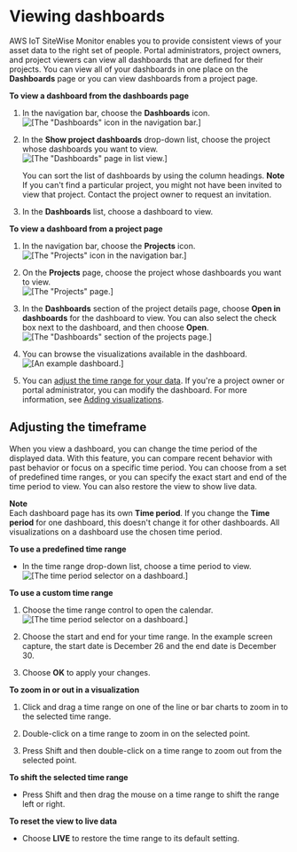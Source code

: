 # Viewing dashboards<a name="view-dashboards"></a>

AWS IoT SiteWise Monitor enables you to provide consistent views of your asset data to the right set of people\. Portal administrators, project owners, and project viewers can view all dashboards that are defined for their projects\. You can view all of your dashboards in one place on the **Dashboards** page or you can view dashboards from a project page\.

**To view a dashboard from the dashboards page**

1. In the navigation bar, choose the **Dashboards** icon\.  
![\[The "Dashboards" icon in the navigation bar.\]](http://docs.aws.amazon.com/iot-sitewise/latest/appguide/images/portal-navigation-dashboards-console.png)

1. In the **Show project dashboards** drop\-down list, choose the project whose dashboards you want to view\.  
![\[The "Dashboards" page in list view.\]](http://docs.aws.amazon.com/iot-sitewise/latest/appguide/images/dashboards-list-view-console.png)

   You can sort the list of dashboards by using the column headings\.
**Note**  
If you can't find a particular project, you might not have been invited to view that project\. Contact the project owner to request an invitation\.

1. In the **Dashboards** list, choose a dashboard to view\.

**To view a dashboard from a project page**

1. In the navigation bar, choose the **Projects** icon\.  
![\[The "Projects" icon in the navigation bar.\]](http://docs.aws.amazon.com/iot-sitewise/latest/appguide/images/portal-navigation-projects-console.png)

1. On the **Projects** page, choose the project whose dashboards you want to view\.  
![\[The "Projects" page.\]](http://docs.aws.amazon.com/iot-sitewise/latest/appguide/images/projects-portal-admin-choose-project-console.png)

1. In the **Dashboards** section of the project details page, choose **Open in dashboards** for the dashboard to view\. You can also select the check box next to the dashboard, and then choose **Open**\.  
![\[The "Dashboards" section of the projects page.\]](http://docs.aws.amazon.com/iot-sitewise/latest/appguide/images/project-project-owner-view-dashboard-console.png)

1. You can browse the visualizations available in the dashboard\.  
![\[An example dashboard.\]](http://docs.aws.amazon.com/iot-sitewise/latest/appguide/images/dashboard-project-owner-view-dashboard-console.png)

1. You can [adjust the time range for your data](#adjusting-dashboard-timeframe)\. If you're a project owner or portal administrator, you can modify the dashboard\. For more information, see [Adding visualizations](add-visualizations.md)\.

## Adjusting the timeframe<a name="adjusting-dashboard-timeframe"></a>

When you view a dashboard, you can change the time period of the displayed data\. With this feature, you can compare recent behavior with past behavior or focus on a specific time period\. You can choose from a set of predefined time ranges, or you can specify the exact start and end of the time period to view\. You can also restore the view to show live data\.

**Note**  
Each dashboard page has its own **Time period**\. If you change the **Time period** for one dashboard, this doesn't change it for other dashboards\. All visualizations on a dashboard use the chosen time period\.

**To use a predefined time range**
+ In the time range drop\-down list, choose a time period to view\.  
![\[The time period selector on a dashboard.\]](http://docs.aws.amazon.com/iot-sitewise/latest/appguide/images/dashboard-choose-time-range-console.png)

**To use a custom time range**

1. Choose the time range control to open the calendar\.  
![\[The time period selector on a dashboard.\]](http://docs.aws.amazon.com/iot-sitewise/latest/appguide/images/dashboard-choose-custom-time-range-console.png)

1. Choose the start and end for your time range\. In the example screen capture, the start date is December 26 and the end date is December 30\.

1. Choose **OK** to apply your changes\.

**To zoom in or out in a visualization**

1. <a name="modify-visualization-zoom-in-selected"></a>Click and drag a time range on one of the line or bar charts to zoom in to the selected time range\.

1. <a name="modify-visualization-zoom-in-point"></a>Double\-click on a time range to zoom in on the selected point\.

1. <a name="modify-visualization-zoom-out-point"></a>Press Shift and then double\-click on a time range to zoom out from the selected point\.

**To shift the selected time range**
+ <a name="modify-visualization-shift-range"></a>Press Shift and then drag the mouse on a time range to shift the range left or right\.

**To reset the view to live data**
+ <a name="modify-visualization-restore-live"></a>Choose **LIVE** to restore the time range to its default setting\.